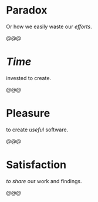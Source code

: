 # Paradox

Or how we easily waste our *efforts*.

@@@

# *Time*

invested to create.

@@@

# Pleasure

to create *useful* software.

@@@

# Satisfaction

*to share* our work and findings.

@@@

<!-- .slide: data-background="../chtijs/images/standards.png" -->
